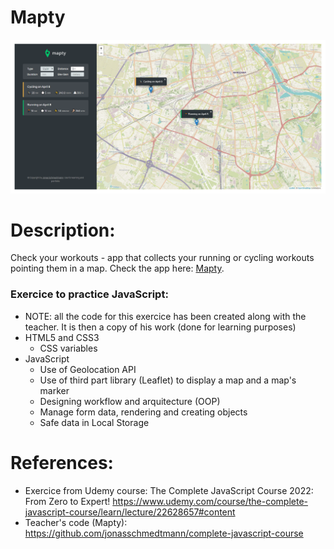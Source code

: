 # Mapty

![Alt Text](https://github.com/AnnaZaragoza/Mapty/blob/b5991f241cb76829dc9a89f23ec47523ad1eea2b/app.png)

# Description:

Check your workouts - app that collects your running or cycling workouts pointing them in a map.
Check the app here: [Mapty](https://annazaragoza.net/mapty/).

### Exercice to practice JavaScript:

- NOTE: all the code for this exercice has been created along with the teacher. It is then a copy of his work (done for learning purposes)
- HTML5 and CSS3
  - CSS variables
- JavaScript
  - Use of Geolocation API
  - Use of third part library (Leaflet) to display a map and a map's marker
  - Designing workflow and arquitecture (OOP)
  - Manage form data, rendering and creating objects
  - Safe data in Local Storage

# References:

- Exercice from Udemy course: The Complete JavaScript Course 2022: From Zero to Expert!
  https://www.udemy.com/course/the-complete-javascript-course/learn/lecture/22628657#content
- Teacher's code (Mapty): https://github.com/jonasschmedtmann/complete-javascript-course
